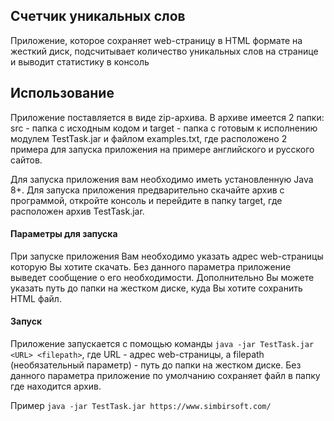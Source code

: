 ## Счетчик уникальных слов
Приложение, которое сохраняет web-страницу 
в HTML формате на жесткий диск, подсчитывает количество 
уникальных слов на странице и выводит статистику в консоль 
## Использование
Приложение поставляется в виде zip-архива. В архиве имеется 2 папки:
src - папка с исходным кодом и target - папка с готовым к исполнению модулем TestTask.jar
и файлом examples.txt, где расположено 2 примера для запуска приложения на примере
английского и русского сайтов.
 
Для запуска приложения вам необходимо иметь установленную Java 8+. 
Для запуска приложения предварительно скачайте архив с программой,
откройте консоль и перейдите в папку target, где расположен архив
TestTask.jar.   

#### Параметры для запуска
При запуске приложения Вам необходимо указать адрес web-страницы 
которую Вы хотите скачать. Без данного параметра приложение выведет
 сообщение о его необходимости. Дополнительно Вы можете указать путь до папки
на жестком диске, куда Вы хотите сохранить HTML файл. 

#### Запуск
Приложение запускается с помощью команды `java -jar TestTask.jar <URL> <filepath>`,
где URL - адрес web-страницы, а filepath (необязательный параметр) - путь до папки на жестком диске.
Без данного параметра приложение по умолчанию сохраняет файл в папку где находится архив.

Пример `java -jar TestTask.jar https://www.simbirsoft.com/`

